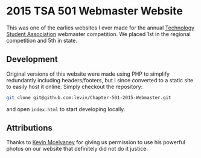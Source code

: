 # 2015 TSA 501 Webmaster Website

This was one of the earlies websites I ever made for the annual [Technology Student Association](https://tsaweb.org/) webmaster competition. We placed 1st in the regional competition and 5th in state.

## Development

Original versions of this website were made using PHP to simplify redundantly including headers/footers, but I since converted to a static site to easily host it online. Simply checkout the repository:

```bash
git clone git@github.com:leviv/Chapter-501-2015-Webmaster.git
```

and open `index.html` to start developing locally.


## Attributions

Thanks to [Kevin Mcelvaney](http://kevin-mcelvaney.com/) for giving us permission to use his powerful photos on our website that definitely did not do it justice.

